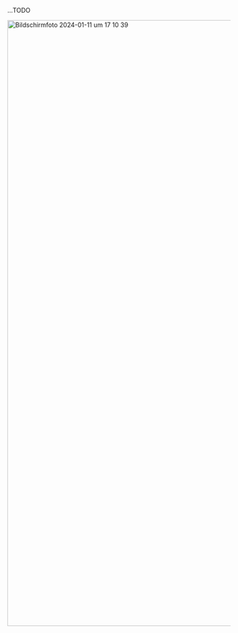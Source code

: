 ...TODO

<img width="1366" alt="Bildschirmfoto 2024-01-11 um 17 10 39" src="https://github.com/rsimon/immarkus/assets/470971/6aa05112-e36b-4588-910f-81f9029f338e">
